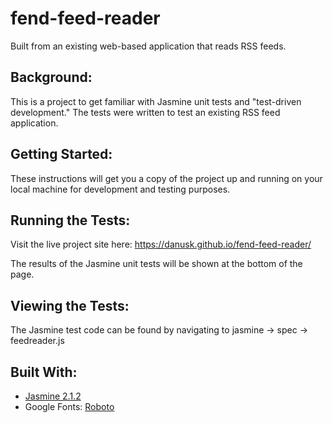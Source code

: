 # fend-feed-reader

Built from an existing web-based application that reads RSS feeds. 

## Background: 
This is a project to get familiar with Jasmine unit tests and "test-driven development." The tests were written to test an existing RSS feed application.  

## Getting Started:

These instructions will get you a copy of the project up and running on your local machine for development and testing purposes.

## Running the Tests:

Visit the live project site here: https://danusk.github.io/fend-feed-reader/

The results of the Jasmine unit tests will be shown at the bottom of the page. 

## Viewing the Tests:

The Jasmine test code can be found by navigating to jasmine -> spec -> feedreader.js

## Built With:

* [Jasmine 2.1.2](https://jasmine.github.io/)
* Google Fonts: [Roboto](https://fonts.google.com/specimen/Roboto)
